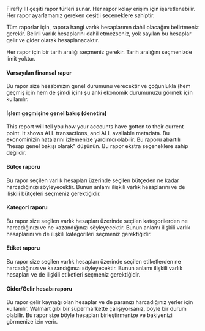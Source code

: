Firefly III çeşiti rapor türleri sunar. Her rapor kolay erişim için işaretlenebilir. Her rapor ayarlamanız gereken çeşitli seçeneklere sahiptir.

Tüm raporlar için, rapora hangi varlık hesaplarının dahil olacağını belirtmeniz gerekir. Belirli varlık hesaplarını dahil etmezseniz, yok sayılan bu hesaplar gelir ve gider olarak hesaplanacaktır.

Her rapor için bir tarih aralığı seçmeniz gerekir. Tarih aralığını seçmenizde limit yoktur.

#### Varsayılan finansal rapor

Bu rapor size hesabınızın genel durumunu verecektir ve çoğunlukla (hem geçmiş için hem de şimdi için) şu anki ekonomik durumunuzu görmek için kullanılır.

#### İşlem geçmişine genel bakış (denetim)

This report will tell you how your accounts have gotten to their current point. It shows ALL transactions, and ALL available metadata. Bu ekonominizin hatalarını izlemenize yardımcı olabilir. Bu raporu abartılı "hesap genel bakışı olarak" düşünün. Bu rapor ekstra seçeneklere sahip değildir.

#### Bütçe raporu

Bu rapor seçilen varlık hesapları üzerinde seçilen bütçeden ne kadar harcadığınızı söyleyecektir. Bunun anlamı ilişkili varlık hesaplarını ve de ilişkili bütçeleri seçmeniz gerektiğidir.

#### Kategori raporu

Bu rapor size seçilen varlık hesapları üzerinde seçilen kategorilerden ne harcadığınızı ve ne kazandığınızı söyleyecektir. Bunun anlamı ilişkili varlık hesaplarını ve de ilişkili kategorileri seçmeniz gerektiğidir.

#### Etiket raporu

Bu rapor size seçilen varlık hesapları üzerinde seçilen etiketlerden ne harcadığınızı ve kazandığınızı söyleyecektir. Bunun anlamı ilişkili varlık hesapları ve de ilişkili etiketleri seçmeniz gerektiğidir.

#### Gider/Gelir hesabı raporu

Bu rapor gelir kaynağı olan hesaplar ve de paranızı harcadığınız yerler için kullanılır. Walmart gibi bir süpermarkette çalışıyorsanız, böyle bir durum olabilir. Bu rapor size böyle hesapları birleştirmenize ve bakiyenizi görmenize izin verir.